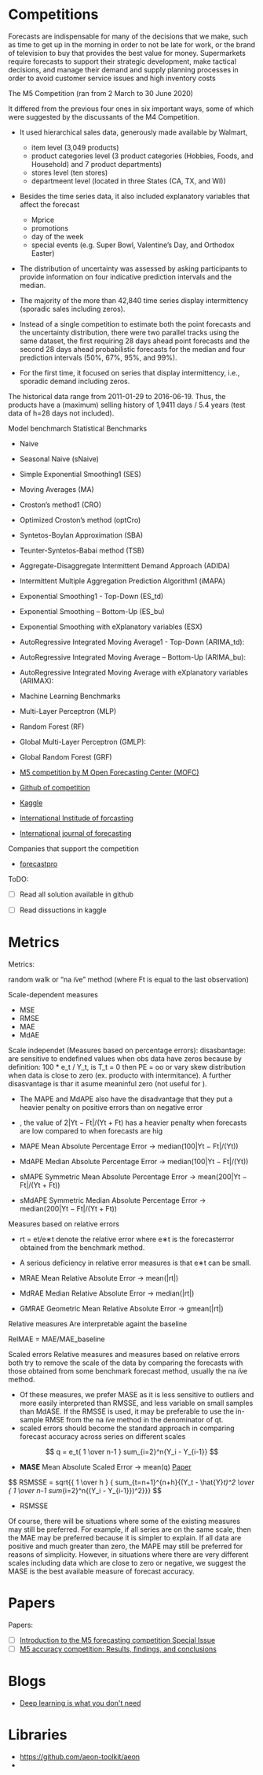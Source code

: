
# Competitions
Forecasts are indispensable for many of the decisions that we make, such as time to get up in the morning in order to not be late for work, or the brand of television to buy that provides the best value for money. Supermarkets require forecasts to support their strategic development, make tactical decisions, and manage their demand and supply planning processes in order to avoid customer service issues and high inventory costs

The M5 Competition (ran from 2 March to 30 June 2020)

It differed from the previous four ones in six important ways, some of which were suggested by the discussants of the M4 Competition.

* It used hierarchical sales data, generously made available by Walmart,
  * item level (3,049 products)
  * product categories level (3 product categories (Hobbies, Foods, and Household) and 7 product departments)
  * stores level (ten stores)
  * departmeent level (located in three States (CA, TX, and WI))


* Besides the time series data, it also included explanatory variables that affect the forecast
  * Mprice
  * promotions
  * day of the week
  * special events (e.g. Super Bowl, Valentine’s Day, and Orthodox Easter)

* The distribution of uncertainty was assessed by asking participants to provide information on four indicative prediction intervals and the median.

* The majority of the more than 42,840 time series display intermittency (sporadic sales including zeros).

* Instead of a single competition to estimate both the point forecasts and the uncertainty distribution, there were two parallel tracks using the same dataset, the first requiring 28 days ahead point forecasts and the second 28 days ahead probabilistic forecasts for the median and four prediction intervals (50%, 67%, 95%, and 99%).

* For the first time, it focused on series that display intermittency, i.e., sporadic demand including zeros.




The historical data range from 2011-01-29 to 2016-06-19. Thus, the products have a (maximum) selling history of 1,9411 days / 5.4 years (test data of h=28 days not included). 


Model benchmarch
Statistical Benchmarks
* Naive
* Seasonal Naive (sNaive)
* Simple Exponential Smoothing1 (SES)
* Moving Averages (MA)
* Croston’s method1 (CRO)
* Optimized Croston’s method (optCro)
* Syntetos-Boylan Approximation (SBA)
* Teunter-Syntetos-Babai method (TSB)
* Aggregate-Disaggregate Intermittent Demand Approach (ADIDA)
* Intermittent Multiple Aggregation Prediction Algorithm1 (iMAPA)
* Exponential Smoothing1 - Top-Down (ES_td)
* Exponential Smoothing – Bottom-Up (ES_bu)
* Exponential Smoothing with eXplanatory variables (ESX)
* AutoRegressive Integrated Moving Average1 - Top-Down (ARIMA_td):
* AutoRegressive Integrated Moving Average – Bottom-Up (ARIMA_bu):
* AutoRegressive Integrated Moving Average with eXplanatory variables (ARIMAX):

* Machine Learning Benchmarks
* Multi-Layer Perceptron (MLP)
* Random Forest (RF)
* Global Multi-Layer Perceptron (GMLP):
* Global Random Forest (GRF)


* [M5 competition by M Open Forecasting Center (MOFC)](https://mofc.unic.ac.cy/m5-competition/)
* [Github of competition](https://github.com/Mcompetitions)
* [Kaggle](https://www.kaggle.com/competitions/m5-forecasting-accuracy/overview)
* [International Institude of forcasting](https://forecasters.org/)
* [International journal of forecasting](https://www.sciencedirect.com/journal/international-journal-of-forecasting)



Companies that support the competition
- [forecastpro](https://www.forecastpro.com/)



ToDO:
- [ ] Read all solution available in github
- [ ] Read dissuctions in kaggle





# Metrics 
Metrics:

random walk or “na ̈ıve” method (where Ft is equal to the last observation)


Scale-dependent measures
* MSE
* RMSE
* MAE
* MdAE

Scale independet (Measures based on percentage errors): disasbantage: are sensitive to endefined values when obs data have zeros because by definition: 100 * e_t / Y_t, is T_t = 0 then PE = oo or vary skew distribution when data is close to zero (ex. producto with intermitance). A further disasvantage is thar it asume meaninful zero (not useful for ).

* The MAPE and MdAPE also have the disadvantage that they put a heavier penalty on positive errors than on negative error
* , the value of 2|Yt − Ft|/(Yt + Ft) has a heavier penalty when forecasts are low compared to when forecasts are hig

* MAPE Mean Absolute Percentage Error -> median(100|Yt − Ft|/(Yt))
* MdAPE Median Absolute Percentage Error -> median(100|Yt − Ft|/(Yt))
* sMAPE Symmetric Mean Absolute Percentage Error -> mean(200|Yt − Ft|/(Yt + Ft))
* sMdAPE Symmetric Median Absolute Percentage Error -> median(200|Yt − Ft|/(Yt + Ft))

Measures based on relative errors
* rt = et/e∗t denote the relative error where e∗t is the forecasterror obtained from the benchmark method.
* A serious deficiency in relative error measures is that e∗t can be small.

* MRAE Mean Relative Absolute Error -> mean(|rt|)
* MdRAE Median Relative Absolute Error -> median(|rt|)
* GMRAE Geometric Mean Relative Absolute Error -> gmean(|rt|)

Relative measures
Are interpretable againt the baseline

RelMAE = MAE/MAE_baseline 

Scaled errors
Relative measures and measures based on relative errors both try to remove the scale of the data by comparing the forecasts with those obtained from some benchmark forecast method, usually the na ̈ıve method. 

* Of these measures, we prefer MASE as it is less sensitive to outliers and more easily interpreted than RMSSE, and less variable on small samples than MdASE. If the RMSSE is used, it may be preferable to use the in-sample RMSE from the na ̈ıve method in the denominator of qt.
*  scaled errors should become the standard approach in comparing forecast accuracy across series on different scales

$$ q = e_t{ 1 \over n-1 } sum_{i=2}^n{Y_i - Y_{i-1}} $$


* **MASE** Mean Absolute Scaled Error -> mean(q)  [Paper](https://robjhyndman.com/papers/mase.pdf)

$$ RSMSSE = sqrt{{ 1 \over h } { sum_{t=n+1}^{n+h}{(Y_t - \hat{Y}_t)^2 \over { 1 \over n-1 sum_{i=2}^n{(Y_i - Y_{i-1}})^2}}} $$
* RSMSSE


Of course, there will be situations where some of the existing measures may still be preferred. For example, if all series are on the same scale, then the MAE may be preferred because it is simpler to explain. If all data are positive and much greater than zero, the MAPE may still be preferred for reasons of simplicity. However, in situations where there are very different scales including data which are close to zero or negative, we suggest the MASE is the best available measure of forecast accuracy.


# Papers
Papers:
- [ ] [Introduction to the M5 forecasting competition Special Issue](https://www.sciencedirect.com/science/article/pii/S0169207022000565)
- [ ] [M5 accuracy competition: Results, findings, and conclusions](https://www.sciencedirect.com/science/article/pii/S0169207021001874)

# Blogs
* [Deep learning is what you don't need](https://valeman.medium.com/-86655805a676)

# Libraries
- https://github.com/aeon-toolkit/aeon
- 
